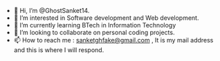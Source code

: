 - 👋 Hi, I’m @GhostSanket14.
- 👀 I’m interested in Software development and Web development.
- 🌱 I’m currently learning BTech in Information Technology
- 💞️ I’m looking to collaborate on personal coding projects.
- 📫 How to reach me : sanketghfake@gmail.com , It is my mail address and this is where I will respond.

